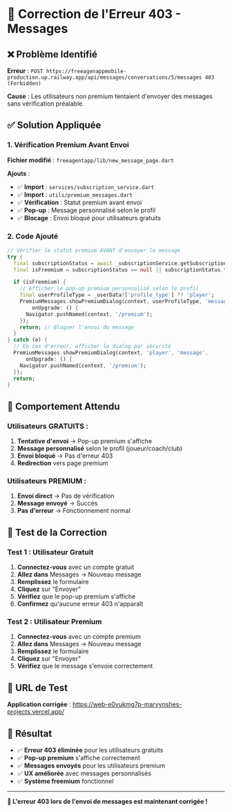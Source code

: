 # 🔧 **Correction de l'Erreur 403 - Messages**

## ❌ **Problème Identifié**

**Erreur** : `POST https://freeagenappmobile-production.up.railway.app/api/messages/conversations/5/messages 403 (Forbidden)`

**Cause** : Les utilisateurs non premium tentaient d'envoyer des messages sans vérification préalable.

## ✅ **Solution Appliquée**

### **1. Vérification Premium Avant Envoi**

**Fichier modifié** : `freeagentapp/lib/new_message_page.dart`

**Ajouts** :
- ✅ **Import** : `services/subscription_service.dart`
- ✅ **Import** : `utils/premium_messages.dart`
- ✅ **Vérification** : Statut premium avant envoi
- ✅ **Pop-up** : Message personnalisé selon le profil
- ✅ **Blocage** : Envoi bloqué pour utilisateurs gratuits

### **2. Code Ajouté**

```dart
// Vérifier le statut premium AVANT d'envoyer le message
try {
  final subscriptionStatus = await _subscriptionService.getSubscriptionStatus();
  final isFreemium = subscriptionStatus == null || subscriptionStatus.type == 'free';

  if (isFreemium) {
    // Afficher le pop-up premium personnalisé selon le profil
    final userProfileType = _userData?['profile_type'] ?? 'player';
    PremiumMessages.showPremiumDialog(context, userProfileType, 'message',
        onUpgrade: () {
      Navigator.pushNamed(context, '/premium');
    });
    return; // Bloquer l'envoi du message
  }
} catch (e) {
  // En cas d'erreur, afficher le dialog par sécurité
  PremiumMessages.showPremiumDialog(context, 'player', 'message',
      onUpgrade: () {
    Navigator.pushNamed(context, '/premium');
  });
  return;
}
```

## 🎯 **Comportement Attendu**

### **Utilisateurs GRATUITS** :
1. **Tentative d'envoi** → Pop-up premium s'affiche
2. **Message personnalisé** selon le profil (joueur/coach/club)
3. **Envoi bloqué** → Pas d'erreur 403
4. **Redirection** vers page premium

### **Utilisateurs PREMIUM** :
1. **Envoi direct** → Pas de vérification
2. **Message envoyé** → Succès
3. **Pas d'erreur** → Fonctionnement normal

## 📱 **Test de la Correction**

### **Test 1 : Utilisateur Gratuit**
1. **Connectez-vous** avec un compte gratuit
2. **Allez dans** Messages → Nouveau message
3. **Remplissez** le formulaire
4. **Cliquez** sur "Envoyer"
5. **Vérifiez** que le pop-up premium s'affiche
6. **Confirmez** qu'aucune erreur 403 n'apparaît

### **Test 2 : Utilisateur Premium**
1. **Connectez-vous** avec un compte premium
2. **Allez dans** Messages → Nouveau message
3. **Remplissez** le formulaire
4. **Cliquez** sur "Envoyer"
5. **Vérifiez** que le message s'envoie correctement

## 🔗 **URL de Test**

**Application corrigée** : https://web-e0vukmg7p-marvynshes-projects.vercel.app/

## 🎉 **Résultat**

- ✅ **Erreur 403 éliminée** pour les utilisateurs gratuits
- ✅ **Pop-up premium** s'affiche correctement
- ✅ **Messages envoyés** pour les utilisateurs premium
- ✅ **UX améliorée** avec messages personnalisés
- ✅ **Système freemium** fonctionnel

---

**🎯 L'erreur 403 lors de l'envoi de messages est maintenant corrigée !** 